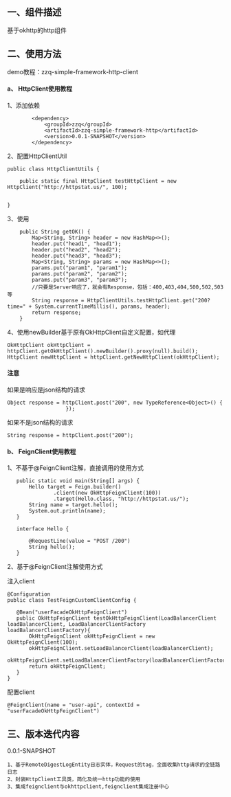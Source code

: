 ## 一、组件描述
基于okhttp的http组件


## 二、使用方法
demo教程：zzq-simple-framework-http-client

#### a、 HttpClient使用教程

1、添加依赖
```
        <dependency>
            <groupId>zzq</groupId>
            <artifactId>zzq-simple-framework-http</artifactId>
            <version>0.0.1-SNAPSHOT</version>
        </dependency>
```

2、配置HttpClientUtil
```
public class HttpClientUtils {

    public static final HttpClient testHttpClient = new HttpClient("http://httpstat.us/", 100);


}
```

3、使用
```
    public String getOK() {
        Map<String, String> header = new HashMap<>();
        header.put("head1", "head1");
        header.put("head2", "head2");
        header.put("head3", "head3");
        Map<String, String> params = new HashMap<>();
        params.put("param1", "param1");
        params.put("param2", "param2");
        params.put("param3", "param3");
        //只要是Server响应了，就会有Response，包括：400,403,404,500,502,503等
        String response = HttpClientUtils.testHttpClient.get("200?time=" + System.currentTimeMillis(), params, header);
        return response;
    }
 ```

4、使用newBuilder基于原有OkHttpClient自定义配置，如代理
 ```
OkHttpClient okHttpClient = httpClient.getOkHttpClient().newBuilder().proxy(null).build();
HttpClient newHttpClient = httpClient.getNewHttpClient(okHttpClient);
 ```

#### 注意
如果是响应是json结构的请求
 ```
Object response = httpClient.post("200", new TypeReference<Object>() {
                    });
 ```
如果不是json结构的请求
```
String response = httpClient.post("200");
 ```

#### b、 FeignClient使用教程
1、不基于@FeignClient注解，直接调用的使用方式
 ```
    public static void main(String[] args) {
        Hello target = Feign.builder()
                .client(new OkHttpFeignClient(100))
                .target(Hello.class, "http://httpstat.us/");
        String name = target.hello();
        System.out.println(name);
    }

    interface Hello {

        @RequestLine(value = "POST /200")
        String hello();
    }
 ```
 
 2、基于@FeignClient注解使用方式
 
 注入client
  ```
 @Configuration
 public class TestFeignCustomClientConfig {
 
     @Bean("userFacadeOkHttpFeignClient")
     public OkHttpFeignClient testOkHttpFeignClient(LoadBalancerClient loadBalancerClient, LoadBalancerClientFactory loadBalancerClientFactory){
         OkHttpFeignClient okHttpFeignClient = new OkHttpFeignClient(100);
         okHttpFeignClient.setLoadBalancerClient(loadBalancerClient);
         okHttpFeignClient.setLoadBalancerClientFactory(loadBalancerClientFactory);
         return okHttpFeignClient;
     }  
 }
  ```
 配置client
  ```
 @FeignClient(name = "user-api", contextId = "userFacadeOkHttpFeignClient")
  ```
 
## 三、版本迭代内容
0.0.1-SNAPSHOT
```
1、基于RemoteDigestLogEntity日志实体，Request的tag，全面收集http请求的全链路日志
2、封装HttpClient工具类，简化及统一http功能的使用
3、集成feignclient与okhttpclient,feignclient集成注册中心
```
